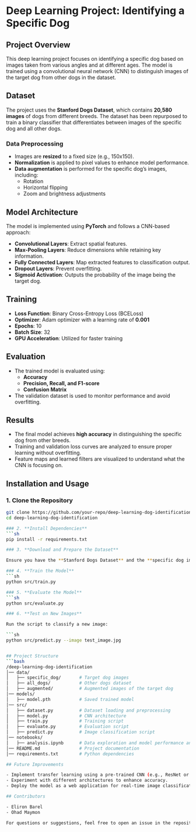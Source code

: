 # Deep Learning Project: Identifying a Specific Dog

## Project Overview
This deep learning project focuses on identifying a specific dog based on images taken from various angles and at different ages. The model is trained using a convolutional neural network (CNN) to distinguish images of the target dog from other dogs in the dataset.

## Dataset
The project uses the **Stanford Dogs Dataset**, which contains **20,580 images** of dogs from different breeds. The dataset has been repurposed to train a binary classifier that differentiates between images of the specific dog and all other dogs.

### Data Preprocessing
- Images are **resized** to a fixed size (e.g., 150x150).
- **Normalization** is applied to pixel values to enhance model performance.
- **Data augmentation** is performed for the specific dog’s images, including:
  - Rotation
  - Horizontal flipping
  - Zoom and brightness adjustments

## Model Architecture
The model is implemented using **PyTorch** and follows a CNN-based approach:
- **Convolutional Layers**: Extract spatial features.
- **Max-Pooling Layers**: Reduce dimensions while retaining key information.
- **Fully Connected Layers**: Map extracted features to classification output.
- **Dropout Layers**: Prevent overfitting.
- **Sigmoid Activation**: Outputs the probability of the image being the target dog.

## Training
- **Loss Function**: Binary Cross-Entropy Loss (BCELoss)
- **Optimizer**: Adam optimizer with a learning rate of **0.001**
- **Epochs**: 10
- **Batch Size**: 32
- **GPU Acceleration**: Utilized for faster training

## Evaluation
- The trained model is evaluated using:
  - **Accuracy**
  - **Precision, Recall, and F1-score**
  - **Confusion Matrix**
- The validation dataset is used to monitor performance and avoid overfitting.

## Results
- The final model achieves **high accuracy** in distinguishing the specific dog from other breeds.
- Training and validation loss curves are analyzed to ensure proper learning without overfitting.
- Feature maps and learned filters are visualized to understand what the CNN is focusing on.

## Installation and Usage

### 1. Clone the Repository
```sh
git clone https://github.com/your-repo/deep-learning-dog-identification.git
cd deep-learning-dog-identification

### 2. **Install Dependencies**
```sh
pip install -r requirements.txt

### 3. **Download and Prepare the Dataset**

Ensure you have the **Stanford Dogs Dataset** and the **specific dog images** stored in the appropriate directories.

### 4. **Train the Model**
```sh
python src/train.py

### 5. **Evaluate the Model**
```sh
python src/evaluate.py

### 6. **Test on New Images**

Run the script to classify a new image:

```sh
python src/predict.py --image test_image.jpg


## Project Structure
```bash
/deep-learning-dog-identification
│── data/
│   ├── specific_dog/       # Target dog images
│   ├── all_dogs/           # Other dogs dataset
│   ├── augmented/          # Augmented images of the target dog
│── models/
│   ├── model.pth           # Saved trained model
│── src/
│   ├── dataset.py          # Dataset loading and preprocessing
│   ├── model.py            # CNN architecture
│   ├── train.py            # Training script
│   ├── evaluate.py         # Evaluation script
│   ├── predict.py          # Image classification script
│── notebooks/
│   ├── analysis.ipynb      # Data exploration and model performance analysis
│── README.md               # Project documentation
│── requirements.txt        # Python dependencies

## Future Improvements

- Implement transfer learning using a pre-trained CNN (e.g., ResNet or VGG16).
- Experiment with different architectures to enhance accuracy.
- Deploy the model as a web application for real-time image classification.

## Contributors

- Eliron Barel
- Ohad Maymon

For questions or suggestions, feel free to open an issue in the repository.

